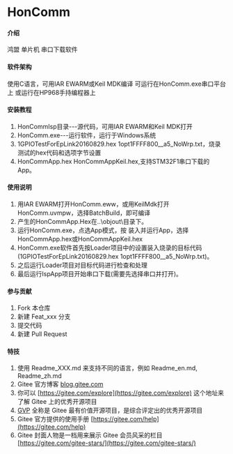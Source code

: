 # HonComm

#### 介绍
鸿盟 单片机 串口下载软件

#### 软件架构
使用C语言，可用IAR EWARM或Keil MDK编译
可运行在HonComm.exe串口平台上
或运行在HP968手持编程器上

#### 安装教程

1.  HonCommIsp目录---源代码，可用IAR EWARM和Keil MDK打开
2.  HonComm.exe---运行软件，运行于Windows系统
3.  1GPIOTestForEpLink20160829.hex 1opt1FFFF800__a5_NoWrp.txt，烧录测试的hex代码和选项字节设置
4.  HonCommApp.hex HonCommAppKeil.hex,支持STM32F1串口下载的App。


#### 使用说明

1.  用IAR EWARM打开HonComm.eww，或用KeilMdk打开HonComm.uvmpw，选择BatchBuild，即可编译
2.  产生的HonCommApp.Hex在..\objout\目录下。
3.  运行HonComm.exe，点选App模式，按 装入并运行App，选择HonCommApp.hex或HonCommAppKeil.hex
4.  HonComm.exe软件首先按Loader项目中的设置装入烧录的目标代码(1GPIOTestForEpLink20160829.hex 1opt1FFFF800__a5_NoWrp.txt)。
5.  之后运行Loader项目对目标代码进行检查和处理
6.  最后运行IspApp项目开始串口下载(需要先选择串口并打开)。

#### 参与贡献

1.  Fork 本仓库
2.  新建 Feat_xxx 分支
3.  提交代码
4.  新建 Pull Request


#### 特技

1.  使用 Readme\_XXX.md 来支持不同的语言，例如 Readme\_en.md, Readme\_zh.md
2.  Gitee 官方博客 [blog.gitee.com](https://blog.gitee.com)
3.  你可以 [https://gitee.com/explore](https://gitee.com/explore) 这个地址来了解 Gitee 上的优秀开源项目
4.  [GVP](https://gitee.com/gvp) 全称是 Gitee 最有价值开源项目，是综合评定出的优秀开源项目
5.  Gitee 官方提供的使用手册 [https://gitee.com/help](https://gitee.com/help)
6.  Gitee 封面人物是一档用来展示 Gitee 会员风采的栏目 [https://gitee.com/gitee-stars/](https://gitee.com/gitee-stars/)
